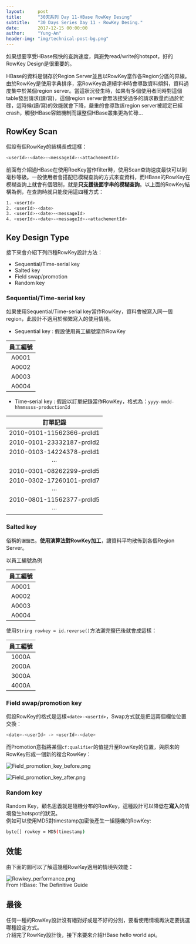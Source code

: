 ```yaml
---
layout:     post
title:      "30天系列 Day 11-HBase RowKey Desing"
subtitle:   "30 Days Series Day 11 - RowKey Desing."
date:       2017-12-15 00:00:00
author:     "Yung-An"
header-img: "img/technical-post-bg.png"
---
```


如果想要享受HBase飛快的查詢速度，與避免read/write的hotspot，好的RowKey Design是很重要的。    

HBase的資料是儲存於Region Server並且以RowKey當作各Region分區的界線。由於RowKey是使用字典排序，當RowKey為連續字串時會導致資料傾斜，資料過度集中於某個region server。當這狀況發生時，如果有多個使用者同時對這個table發出請求(讀/寫)，這個region server會無法接受過多的請求數量而過於忙碌，這時候(讀/寫)的效能就會下降，嚴重的會導致該region server被認定已經crash，觸發HBase容錯機制而讓整個HBase叢集更為忙碌...

## RowKey Scan

假設有個RowKey的結構長成這樣：
```bash
<userId>-<date>-<messageId>-<attachementId>
```

前面有介紹過HBase在使用RoeKey當作filter時，使用Scan查詢速度最快可以到毫秒等級。一般使用者會搭配已模糊查詢的方式來查資料，而HBase的RowKey在模糊查詢上就會有個限制，就是**只支援後面字串的模糊查詢**。以上面的RowKey結構為例，在查詢時就只能使用這四種方式：
```bash
1. <userId>
2. <userId>-<date>
3. <userId>-<date>-<messageId>
4. <userId>-<date>-<messageId>-<attachementId>
```

## Key Design Type

接下來會介紹下列四種RowKey設計方法：

* Sequential/Time-serial key
* Salted key
* Field swap/promotion
* Random key


### Sequential/Time-serial key

如果使用Sequential/Time-serial key當作RowKey，資料會被寫入同一個region，此設計不適用於頻繁寫入的使用情境。

* Sequential key : 假設使用員工編號當作RowKey

|員工編號|
|:-----:|
|A0001|
|A0002|
|A0003|
|A0004|

* Time-serial key : 假設以訂單紀錄當作RowKey，格式為：`yyyy-mmdd-hhmmssss-productionId`

|訂單記錄|
|:-----:|
|2010-0101-11562366-prdId1|
|2010-0101-23332187-prdId2|
|2010-0103-14224378-prdId1|
|···|
|2010-0301-08262299-prdId5|
|2010-0302-17260101-prdId7|
|···|
|2010-0801-11562377-prdId5|
|···|

### Salted key

俗稱的`灑鹽巴`。**使用演算法對RowKey加工**，讓資料平均散佈到各個Region Server。

以員工編號為例

|員工編號|
|:-----:|
|A0001|
|A0002|
|A0003|
|A0004|

使用`String rowkey = id.reverse()`方法灑完鹽巴後就會成這樣：

|員工編號|
|:-----:|
|1000A|
|2000A|
|3000A|
|4000A|

### Field swap/promotion key

假設RowKey的格式是這樣`<date>-<userId>`，Swap方式就是把這兩個欄位位置交換：
```bash
<date>-<userId> -> <userId>-<date>
```

而Promotion意指將某個`cf:qualifier`的值提升至RowKey的位置，與原來的RowKey形成一個新的複合RowKey：

![Field_promotion_key_before.png](../../../../img/30_days/Field_promotion_key_before.png)

![Field_promotion_key_after.png](../../../../img/30_days/Field_promotion_key_after.png)

### Random key

Random Key，顧名思義就是隨機分布的RowKey，這種設計可以降低在**寫入**的情境發生hotspot的狀況。    
例如可以使用MD5對timestamp加密後產生一組隨機的RowKey:
```bash
byte[] rowkey = MD5(timestamp)
```

## 效能

由下面的圖可以了解這幾種RowKey適用的情境與效能：

![Rowkey_performance.png](../../../../img/30_days/Rowkey_performance.png)    
From HBase: The Definitive Guide

## 最後

任何一種的RowKey設計沒有絕對好或是不好的分別，要看使用情境再決定要挑選哪種設定方式。    
介紹完了RowKey設計後，接下來要來介紹HBase hello world api。
